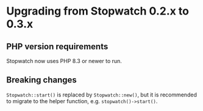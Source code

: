 # Upgrading from Stopwatch 0.2.x to 0.3.x

## PHP version requirements

Stopwatch now uses PHP 8.3 or newer to run.

## Breaking changes

`Stopwatch::start()` is replaced by `Stopwatch::new()`, but it is recommended to migrate to the helper function, e.g. `stopwatch()->start()`.

